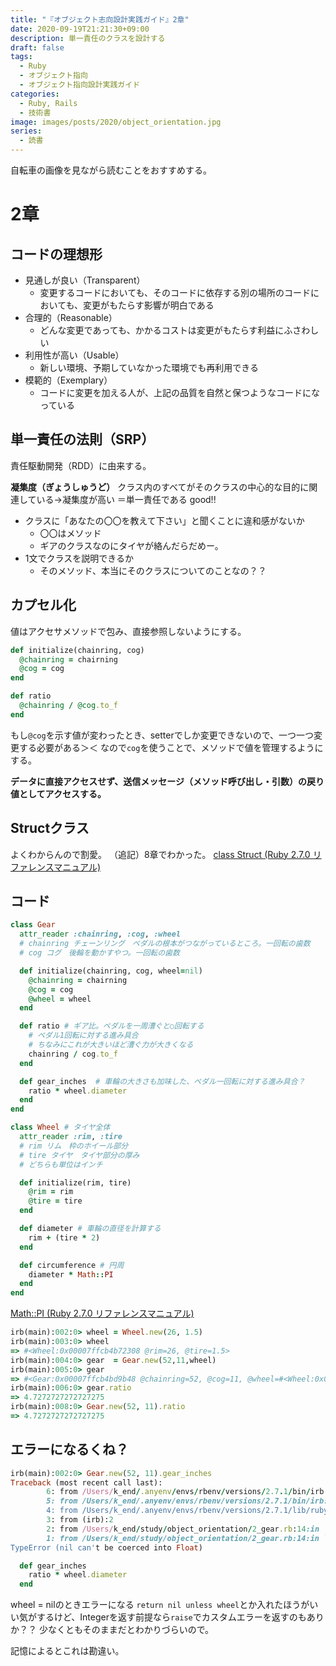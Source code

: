 ```yaml
---
title: "『オブジェクト志向設計実践ガイド』2章"
date: 2020-09-19T21:21:30+09:00
description: 単一責任のクラスを設計する
draft: false
tags:
  - Ruby
  - オブジェクト指向
  - オブジェクト指向設計実践ガイド
categories:
  - Ruby, Rails
  - 技術書
image: images/posts/2020/object_orientation.jpg
series:
  - 読書
---
```


自転車の画像を見ながら読むことをおすすめする。

# 2章

## コードの理想形

- 見通しが良い（Transparent）
  - 変更するコードにおいても、そのコードに依存する別の場所のコードにおいても、変更がもたらす影響が明白である
- 合理的（Reasonable）
  - どんな変更であっても、かかるコストは変更がもたらす利益にふさわしい
- 利用性が高い（Usable）
  - 新しい環境、予期していなかった環境でも再利用できる
- 模範的（Exemplary）
  - コードに変更を加える人が、上記の品質を自然と保つようなコードになっている

## 単一責任の法則（SRP）

責任駆動開発（RDD）に由来する。

**凝集度（ぎょうしゅうど）**
クラス内のすべてがそのクラスの中心的な目的に関連している→凝集度が高い
＝単一責任である
good!!

- クラスに「あなたの〇〇を教えて下さい」と聞くことに違和感がないか
  - 〇〇はメソッド
  - ギアのクラスなのにタイヤが絡んだらだめー。
- 1文でクラスを説明できるか
  - そのメソッド、本当にそのクラスについてのことなの？？

## カプセル化

値はアクセサメソッドで包み、直接参照しないようにする。

```rb:アンチパターン..rb
def initialize(chainring, cog)
  @chainring = chairning
  @cog = cog
end

def ratio
  @chainring / @cog.to_f
end
```

もし`@cog`を示す値が変わったとき、setterでしか変更できないので、一つ一つ変更する必要がある＞＜
なので`cog`を使うことで、メソッドで値を管理するようにする。

**データに直接アクセスせず、送信メッセージ（メソッド呼び出し・引数）の戻り値としてアクセスする。**

## Structクラス

よくわからんので割愛。
（追記）8章でわかった。
[class Struct \(Ruby 2\.7\.0 リファレンスマニュアル\)](https://docs.ruby-lang.org/ja/latest/class/Struct.html)

## コード

```rb
class Gear
  attr_reader :chainring, :cog, :wheel
  # chainring チェーンリング　ペダルの根本がつながっているところ。一回転の歯数
  # cog コグ　後輪を動かすやつ。一回転の歯数

  def initialize(chainring, cog, wheel=nil)
    @chainring = chairning
    @cog = cog
    @wheel = wheel
  end

  def ratio # ギア比。ペダルを一周漕ぐと○回転する
    # ペダル1回転に対する進み具合
    # ちなみにこれが大きいほど漕ぐ力が大きくなる
    chainring / cog.to_f
  end

  def gear_inches  # 車輪の大きさも加味した、ペダル一回転に対する進み具合？
    ratio * wheel.diameter
  end
end

class Wheel # タイヤ全体
  attr_reader :rim, :tire
  # rim リム　枠のホイール部分
  # tire タイヤ　タイヤ部分の厚み
  # どちらも単位はインチ

  def initialize(rim, tire)
    @rim = rim
    @tire = tire
  end

  def diameter # 車輪の直径を計算する
    rim + (tire * 2)
  end

  def circumference # 円周
    diameter * Math::PI
  end
end
```

[Math::PI \(Ruby 2\.7\.0 リファレンスマニュアル\)](https://docs.ruby-lang.org/ja/latest/method/Math/c/PI.html)

```rb
irb(main):002:0> wheel = Wheel.new(26, 1.5)
irb(main):003:0> wheel
=> #<Wheel:0x00007ffcb4b72308 @rim=26, @tire=1.5>
irb(main):004:0> gear  = Gear.new(52,11,wheel)
irb(main):005:0> gear
=> #<Gear:0x00007ffcb4bd9b48 @chainring=52, @cog=11, @wheel=#<Wheel:0x00007ffcb4aee120 @rim=26, @tire=1.5>>
irb(main):006:0> gear.ratio
=> 4.7272727272727275
irb(main):008:0> Gear.new(52, 11).ratio
=> 4.7272727272727275
```

## エラーになるくね？

```rb
irb(main):002:0> Gear.new(52, 11).gear_inches
Traceback (most recent call last):
        6: from /Users/k_end/.anyenv/envs/rbenv/versions/2.7.1/bin/irb:23:in `<main>'
        5: from /Users/k_end/.anyenv/envs/rbenv/versions/2.7.1/bin/irb:23:in `load'
        4: from /Users/k_end/.anyenv/envs/rbenv/versions/2.7.1/lib/ruby/gems/2.7.0/gems/irb-1.2.3/exe/irb:11:in `<top (required)>'
        3: from (irb):2
        2: from /Users/k_end/study/object_orientation/2_gear.rb:14:in `gear_inches'
        1: from /Users/k_end/study/object_orientation/2_gear.rb:14:in `*'
TypeError (nil can't be coerced into Float)
```


```rb
  def gear_inches
    ratio * wheel.diameter
  end
```

wheel = nilのときエラーになる
`return nil unless wheel`とか入れたほうがいい気がするけど、Integerを返す前提なら`raise`でカスタムエラーを返すのもありか？？
少なくともそのままだとわかりづらいので。

記憶によるとこれは勘違い。

